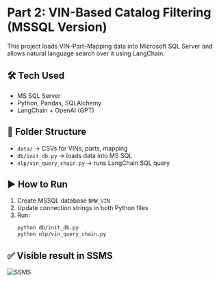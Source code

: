 # Part 2: VIN-Based Catalog Filtering (MSSQL Version)

This project loads VIN–Part–Mapping data into Microsoft SQL Server and allows natural language search over it using LangChain.

## 🛠 Tech Used
- MS SQL Server
- Python, Pandas, SQLAlchemy
- LangChain + OpenAI (GPT)

## 📁 Folder Structure
- `data/` → CSVs for VINs, parts, mapping
- `db/init_db.py` → loads data into MS SQL
- `nlp/vin_query_chain.py` → runs LangChain SQL query

## ▶️ How to Run

1. Create MSSQL database `BMW_VIN`
2. Update connection strings in both Python files
3. Run:  
   ```bash
   python db/init_db.py
   python nlp/vin_query_chain.py


## ✅ Visible result in SSMS 

![SSMS](media/ssms.png)

